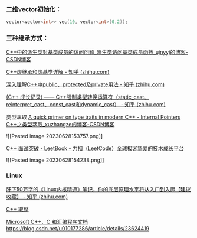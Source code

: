 ### 二维vector初始化：
```c++
vector<vector<int>> vec(10, vector<int>(0,2));
```
### 三种继承方式：
[C++中的派生类对基类成员的访问问题_派生类访问基类成员函数_ujnyyj的博客-CSDN博客](https://blog.csdn.net/ujnyyj/article/details/121705389#:~:text=%E5%BD%93%E7%B1%BB%E7%9A%84%E7%BB%A7%E6%89%BF%E6%96%B9%E5%BC%8F%E4%B8%BA,%E7%9A%84%E5%AF%B9%E8%B1%A1%E6%97%A0%E6%B3%95%E8%AE%BF%E9%97%AE%E3%80%82)

[C++虚继承和虚基类详解 - 知乎 (zhihu.com)](https://zhuanlan.zhihu.com/p/342271992)

[深入理解C++中public、protected及private用法 - 知乎 (zhihu.com)](https://zhuanlan.zhihu.com/p/70758317)

[(C++ 成长记录) —— C++强制类型转换运算符（static_cast、reinterpret_cast、const_cast和dynamic_cast） - 知乎 (zhihu.com)](https://zhuanlan.zhihu.com/p/368267441)

类型萃取
[A quick primer on type traits in modern C++ - Internal Pointers](https://www.internalpointers.com/post/quick-primer-type-traits-modern-cpp)
[C++之类型萃取_xuzhangze的博客-CSDN博客](https://blog.csdn.net/xuzhangze/article/details/78374890)

![[Pasted image 20230628153757.png]]

[C++ 面试突破 - LeetBook - 力扣（LeetCode）全球极客挚爱的技术成长平台](https://leetcode.cn/leetbook/read/cmian-shi-tu-po/vdkiwt/)

![[Pasted image 20230628154238.png]]

### Linux 
[肝下50万字的《Linux内核精通》笔记，你的底层原理水平将从入门到入魔【建议收藏】 - 知乎 (zhihu.com)](https://zhuanlan.zhihu.com/p/572266986)

[C++ 取整](https://www.cnblogs.com/ybqjymy/p/12703080.html)

[Microsoft C++、C 和汇编程序文档](https://learn.microsoft.com/zh-cn/cpp/?view=msvc-170)
https://blog.csdn.net/u010177286/article/details/23624419